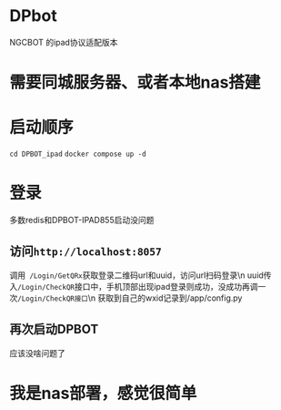 # DPbot
NGCBOT 的ipad协议适配版本

# 需要同城服务器、或者本地nas搭建

# 启动顺序

`cd DPBOT_ipad`
`docker compose up -d`

# 登录
多数redis和DPBOT-IPAD855启动没问题

## 访问`http://localhost:8057`
调用` /Login/GetQRx`获取登录二维码url和uuid，访问url扫码登录\n
uuid传入`/Login/CheckQR`接口中，手机顶部出现ipad登录则成功，没成功再调一次`/Login/CheckQR接口`\n
获取到自己的wxid记录到/app/config.py

## 再次启动DPBOT
应该没啥问题了


# 我是nas部署，感觉很简单